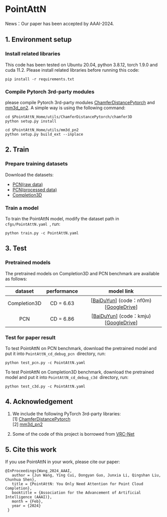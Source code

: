 # PointAttN

News：Our paper has been accepted by AAAI-2024.

## 1. Environment setup

### Install related libraries

This code has been tested on Ubuntu 20.04, python 3.8.12, torch 1.9.0 and cuda 11.2. Please install related libraries before running this code:

```
pip install -r requirements.txt
```

### Compile Pytorch 3rd-party modules

please compile Pytorch 3rd-party modules [ChamferDistancePytorch](https://github.com/ThibaultGROUEIX/ChamferDistancePytorch) and [mm3d_pn2](https://github.com/Colin97/MSN-Point-Cloud-Completion). A simple way is using the following command:

```
cd $PointAttN_Home/utils/ChamferDistancePytorch/chamfer3D
python setup.py install

cd $PointAttN_Home/utils/mm3d_pn2
python setup.py build_ext --inplace
```

## 2. Train

### Prepare training datasets

Download the datasets:

+ [PCN(raw data)](https://drive.google.com/drive/folders/1P_W1tz5Q4ZLapUifuOE4rFAZp6L1XTJz)
+ [PCN(processed data)](https://gateway.infinitescript.com/?fileName=ShapeNetCompletion)
+ [Completion3D](https://completion3d.stanford.edu/)

### Train a model

To train the PointAttN model, modify the dataset path in `cfgs/PointAttN.yaml `, run:

```
python train.py -c PointAttN.yaml
```

## 3. Test

### Pretrained models

The pretrained models on Completion3D and PCN benchmark are available as follows:

|   dataset    | performance |                          model link                          |
| :----------: | :---------: | :----------------------------------------------------------: |
| Completion3D |  CD = 6.63  | [[BaiDuYun](https://pan.baidu.com/s/17-BZr3QvHYjEVMjPuXHXTg)] (code：nf0m)[[GoogleDrive](https://drive.google.com/drive/folders/1uw0oJ731uLjDpZ82Gp7ILisjeOrNdiHK?usp=sharing)] |
|     PCN      |  CD = 6.86  | [[BaiDuYun](https://pan.baidu.com/s/187GjKO2qEQFWlroG1Mma2g)] (code：kmju)[[GoogleDrive](https://drive.google.com/drive/folders/1uw0oJ731uLjDpZ82Gp7ILisjeOrNdiHK?usp=sharing)] |

### Test for paper result

To test PointAttN on PCN benchmark, download  the pretrained model and put it into `PointAttN_cd_debug_pcn `directory, run:

```
python test_pcn.py -c PointAttN.yaml
```

To test PointAttN on Completion3D benchmark, download  the pretrained model and put it into `PointAttN_cd_debug_c3d `directory, run:

```
python test_c3d.py -c PointAttN.yaml
```

## 4. Acknowledgement

1. We include the following PyTorch 3rd-party libraries:  
   [1] [ChamferDistancePytorch](https://github.com/ThibaultGROUEIX/ChamferDistancePytorch)  
   [2] [mm3d_pn2](https://github.com/Colin97/MSN-Point-Cloud-Completion)

2. Some of the code of this project is borrowed from [VRC-Net](https://github.com/paul007pl/MVP_Benchmark)  

## 5. Cite this work

If you use PointAttN in your work, please cite our paper:

```
@InProceedings{Wang_2024_AAAI,
   author = {Jun Wang, Ying Cui, Dongyan Guo, Junxia Li, Qingshan Liu, Chunhua Shen},
   title = {PointAttN: You Only Need Attention for Point Cloud Completion},
   booktitle = {Association for the Advancement of Artificial Intelligence (AAAI)},
   month = {Feb},
   year = {2024}
 }
```

